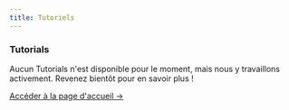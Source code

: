 ```yaml
---
title: Tutoriels
---
```


<div className="card">
  <h3>Tutorials</h3>
  <p>Aucun Tutorials n'est disponible pour le moment, mais nous y travaillons activement. Revenez bientôt pour en savoir plus !</p>
  <a href="../" className="card-link">Accéder à la page d'accueil &rarr;</a>
</div>


